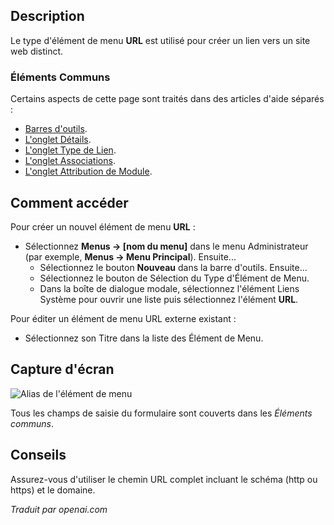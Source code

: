 <!-- Filename: Help4.x:Menu_Item:_URL / Display title: URL -->

## Description

Le type d'élément de menu **URL** est utilisé pour créer un lien vers un site web distinct.

### Éléments Communs

Certains aspects de cette page sont traités dans des articles d'aide séparés :

* [Barres d'outils](jdocmanual?article=help/common-elements/toolbars).
* [L'onglet Détails](jdocmanual?article=help/menu-items-common/menu-item-details).
* [L'onglet Type de Lien](jdocmanual?article=help/menu-items-common/menu-item-link-type).
* [L'onglet Associations](jdocmanual?article=help/common-elements/edit-associations).
* [L'onglet Attribution de Module](jdocmanual?article=help/menu-items-common/menu-item-module-assignment).

## Comment accéder

Pour créer un nouvel élément de menu **URL** :

- Sélectionnez **Menus → \[nom du menu\]** dans le menu Administrateur 
  (par exemple, **Menus → Menu Principal**). Ensuite...
  - Sélectionnez le bouton **Nouveau** dans la barre d'outils. Ensuite...
  - Sélectionnez le bouton de Sélection du Type d'Élément de Menu.
  - Dans la boîte de dialogue modale, sélectionnez l'élément Liens Système pour ouvrir une liste puis 
    sélectionnez l'élément **URL**.

Pour éditer un élément de menu URL externe existant :

- Sélectionnez son Titre dans la liste des Élément de Menu.

## Capture d'écran

![Alias de l'élément de menu](../../../fr/images/menu-items/system-links-url-details-tab.png)

Tous les champs de saisie du formulaire sont couverts dans les *Éléments communs*.

## Conseils

Assurez-vous d'utiliser le chemin URL complet incluant le schéma (http ou https) et le domaine.

*Traduit par openai.com*

